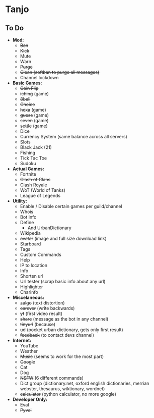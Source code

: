 # Tanjo

## To Do
- **Mod:**
	- ~~Ban~~
	- ~~Kick~~
	- Mute
	- Warn
	- ~~Purge~~	
	- ~~Clean (softban to purge all messages)~~
	- Channel lockdown
- **Basic Games:**
	- ~~Coin Flip~~
	- ~~iching~~ (game)
	- ~~8ball~~
	- ~~Choice~~
	- ~~hexa~~ (game)
	- ~~guess~~ (game)
	- ~~seven~~ (game)
	- ~~settle~~ (game)
	- Dice
	- Currency System (same balance across all servers)
	- Slots
	- Black Jack (21)
	- Fishing
	- Tick Tac Toe
	- Sudoku
- **Actual Games:**
	- Fortnite
	- ~~Clash of Clans~~
	- Clash Royale
	- WoT (World of Tanks)
	- League of Legends
- **Utility:**
	- Enable / Disable certain games per guild/channel
	- Whois
	- Bot Info
	- Define
		- And UrbanDictionary
	- Wikipedia
	- ~~avatar~~ (image and full size download link)
	- Starboard
	- Tags
	- Custom Commands
	- Help
	- IP to location
	- Info
	- Shorten url
	- Url tester (scrap basic info about any url)
	- Highlighter
	- Charinfo
- **Miscelaneous:**
	- ~~zalgo~~ (text distortion)
	- ~~esrever~~ (write backwards)
	- ~~yt~~ (first video result)
	- ~~share~~ (message as the bot in any channel)
	- ~~tinyurl~~ (because)
	- ~~ud~~ (pocket urban dictionary, gets only first result)
	- ~~feedback~~ (to contact devs channel)
- **Internet:**
	- YouTube	
	- Weather
	- ~~Music~~ (seems to work for the most part)
	- ~~Google~~
	- Cat
	- Dog
	- ~~NSFW~~ (6 different commands)
	- Dict group (dictionary.net, oxford english dictionaries, merrian webster, thesaurus, wiktionary, wordnet)
	- ~~calculator~~ (python calculator, no more google)
- **Developer Only:**
	- ~~Eval~~
	- ~~Pyval~~
